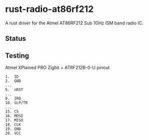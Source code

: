 # rust-radio-at86rf212

A rust driver for the Atmel AT86RF212 Sub 1GHz ISM band radio IC.

## Status



## Testing

Atmel XPlained PRO Zigbit + ATRF212B-0-U pinout
```
1.  ID
2.  GND
...
5.  nRST
...
9.  IRQ
10. SLP/TR
...
15. CS
16. MOSI
17. MISO
18. CLK
19. GND
20. VCC
```
